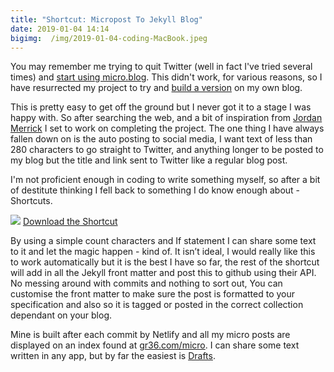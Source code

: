 ```yaml
---
title: "Shortcut: Micropost To Jekyll Blog"
date: 2019-01-04 14:14
bigimg:  /img/2019-01-04-coding-MacBook.jpeg
---
```

You may remember me trying to quit Twitter (well in fact I've tried several times) and [start using micro.blog](https://www.gr36.com/2018-05-25-you're-not-cool-enough-for-micro.blog/). This didn't work, for various reasons, so I have resurrected my project to try and [build a version](https://www.gr36.com/2018-01-20-building-a-micro-blog-on-jekyll/) on my own blog.

This is pretty easy to get off the ground but I never got it to a stage I was happy with. So after searching the web, and a bit of inspiration from [Jordan Merrick](https://www.jordanmerrick.com) I set to work on completing the project. The one thing I have always fallen down on is the auto posting to social media, I want text of less than 280 characters to go straight to Twitter, and anything longer to be posted to my blog but the title and link sent to Twitter like a regular blog post.

I'm not proficient enough in coding to write something myself, so after a bit of destitute thinking I fell back to something I do know enough about - Shortcuts. 

![](https://gr36.com/img/2019-01-04-micropost-shortcuts-screenshot.png)
[Download the Shortcut](https://gr36.com/shortcuts/Micropost-Jekyll.shortcut)

By using a simple count characters and If statement I can share some text to it and let the magic happen - kind of. It isn’t ideal, I would really like this to work automatically but it is the best I have so far, the rest of the shortcut will add in all the Jekyll front matter and post this to github using their API. No messing around with commits and nothing to sort out, You can customise the front matter to make sure the post is formatted to your specification and also so it is tagged or posted in the correct collection dependant on your blog. 

Mine is built after each commit by Netlify and all my micro posts are displayed on an index found at [gr36.com/micro](https://gr36.com/micro/). I can share some text written in any app, but by far the easiest is [Drafts](https://gr36.com/2018-04-29-finding-use-for-drafts/).
